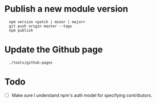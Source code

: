 # Publish a new module version

      npm version <patch | minor | major>
      git push origin master --tags
      npm publish

# Update the Github page

      ./tools/github-pages

# Todo
 - [ ] Make sure I understand npm's auth model for specifying contributors.
